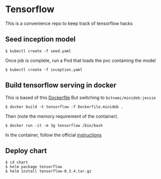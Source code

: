 # Tensorflow

This is a convenience repo to keep track of tensorflow hacks

## Seed inception model

```
$ kubectl create -f seed.yaml
```

Once job is complete, run a Pod that loads the pvc containing the model

```
$ kubectl create -f inception.yaml
```

## Build tensorflow serving in docker

This is based of this [Dockerfile](https://github.com/tensorflow/serving/blob/master/tensorflow_serving/tools/docker/Dockerfile.devel)
But switching to `bitnami/minideb:jessie`

```
$ docker build -t tensorflow -f Dockerfile.minideb .
```

Then (note the memory requirement of the container).

```
$ docker run -it -m 3g tensorflow /bin/bash
```

In the container, follow the official [instructions](http://tensorflow.github.io/serving/serving_inception)

## Deploy chart

```
$ cd chart
$ helm package tensorflow
$ helm install tensorflow-0.3.4.tar.gz
```